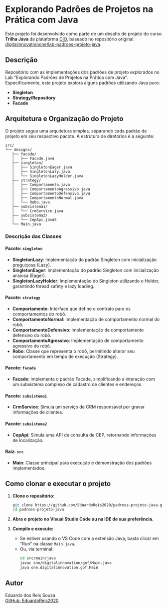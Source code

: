 # Explorando Padrões de Projetos na Prática com Java

Este projeto foi desenvolvido como parte de um desafio de projeto do curso **Trilha Java** da plataforma [DIO](https://www.dio.me/), baseado no repositório original: [digitalinnovationone/lab-padroes-projeto-java](https://github.com/digitalinnovationone/lab-padroes-projeto-java).

## Descrição

Repositório com as implementações dos padrões de projeto explorados no Lab "Explorando Padrões de Projetos na Prática com Java". Especificamente, este projeto explora alguns padrões utilizando Java puro:

- **Singleton**
- **Strategy/Repository**
- **Facade**

## Arquitetura e Organização do Projeto

O projeto segue uma arquitetura simples, separando cada padrão de projeto em seu respectivo pacote. A estrutura de diretórios é a seguinte:

```
src/
└── designs/
   ├── facade/
   │   ├── Facade.java
   ├── singleton/
   │   ├── SingletonEager.java
   │   ├── SingletonLazy.java
   │   └── SingletonLazyHolder.java
   ├── strategy/
   │   ├── Comportamento.java
   │   ├── ComportamentoAgressivo.java
   │   ├── ComportamentoDefensivo.java
   │   ├── ComportamentoNormal.java
   │   └── Robo.java
   ├── subsistema1/
   │   └── CrmService.java
   ├── subsistema2/
   │   └── CepApi.javaS
   └── Main.java
```

### Descrição das Classes

#### Pacote: `singleton`
- **SingletonLazy**: Implementação do padrão Singleton com inicialização preguiçosa (Lazy).
- **SingletonEager**: Implementação do padrão Singleton com inicialização ansiosa (Eager).
- **SingletonLazyHolder**: Implementação do Singleton utilizando o Holder, garantindo thread safety e lazy loading.

#### Pacote: `strategy`
- **Comportamento**: Interface que define o contrato para os comportamentos do robô.
- **ComportamentoNormal**: Implementação de comportamento normal do robô.
- **ComportamentoDefensivo**: Implementação de comportamento defensivo do robô.
- **ComportamentoAgressivo**: Implementação de comportamento agressivo do robô.
- **Robo**: Classe que representa o robô, permitindo alterar seu comportamento em tempo de execução (Strategy).

#### Pacote: `facade`
- **Facade**: Implementa o padrão Facade, simplificando a interação com um subsistema complexo de cadastro de clientes e endereços.

#### Pacote: `subsistema1`
- **CrmService**: Simula um serviço de CRM responsável por gravar informações de clientes.

#### Pacote: `subsistema2`
- **CepApi**: Simula uma API de consulta de CEP, retornando informações de localização.

#### Raiz: `src`
- **Main**: Classe principal para execução e demonstração dos padrões implementados.

## Como clonar e executar o projeto

1. **Clone o repositório:**
   ```sh
   git clone https://github.com/EduardoReis2020/padroes-projeto-java.git
   cd padroes-projeto-java
   ```

2. **Abra o projeto no Visual Studio Code ou na IDE de sua preferência.**

3. **Compile e execute:**
   - Se estiver usando o VS Code com a extensão Java, basta clicar em "Run" na classe `Main.java`.
   - Ou, via terminal:
     ```sh
     cd src/main/java
     javac one/digitalinnovation/gof/Main.java
     java one.digitalinnovation.gof.Main
     ```

## Autor

Eduardo dos Reis Souza  
[GitHub: EduardoReis2020](https://github.com/EduardoReis2020)